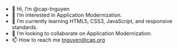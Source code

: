 - 👋 Hi, I’m @cap-tnguyen
- 👀 I’m interested in Application Modernization.
- 🌱 I’m currently learning HTML5, CSS3, JavaScript, and responsive standards.
- 💞️ I’m looking to collaborate on Application Modernization.
- 📫 How to reach me tnguyen@cap.org

<!---
cap-tnguyen/cap-tnguyen is a ✨ special ✨ repository because its `README.md` (this file) appears on your GitHub profile.
You can click the Preview link to take a look at your changes.
--->
